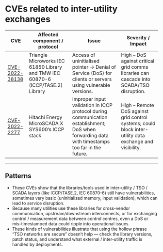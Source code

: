 # CVEs related to inter-utility exchanges

| CVE                                                                              | Affected component / protocol                                                   | Issue                                                                                                                                          | Severity / Impact                                                                                       |
|----------------------------------------------------------------------------------|---------------------------------------------------------------------------------|------------------------------------------------------------------------------------------------------------------------------------------------|---------------------------------------------------------------------------------------------------------|
| [CVE-2022-38138](https://www.cisa.gov/news-events/ics-advisories/icsa-22-249-01) | Triangle Microworks IEC 61850 Library and TMW IEC 60870-6 (ICCP/TASE.2) Library | Access of uninitialised pointer → Denial of Service (DoS) for clients or servers using vulnerable versions.                                    | High – DoS against critical grid comms libraries can cascade into SCADA/TSO disruption.                 |
| [CVE-2022-2277](https://cvefeed.io/vuln/detail/CVE-2022-2277)                    | Hitachi Energy MicroSCADA X SYS600’s ICCP stack                                 | Improper input validation in ICCP protocol during communication establishment; DoS when forwarding data with timestamps too far in the future. | High – Remote DoS against grid control systems; could block inter-utility data exchange and visibility. |

---

## Patterns

* These CVEs show that the libraries/tools used in inter-utility / TSO / SCADA layers (like ICCP/TASE.2, IEC 60870-6) still have vulnerabilities, sometimes very basic (uninitialized memory, input validation), which can lead to service disruption.
* Because many utilities use these libraries for cross-vendor communication, upstream/downstream interconnects, or for exchanging control / measurement data between control centres, even a DoS or mis-timestamped data could ripple into operational issues.
* These kinds of vulnerabilities illustrate that using the hollow phrase “TSO networks are secure” doesn’t help — check the library versions, patch status, and understand what external / inter-utility traffic is handled by deployments.
